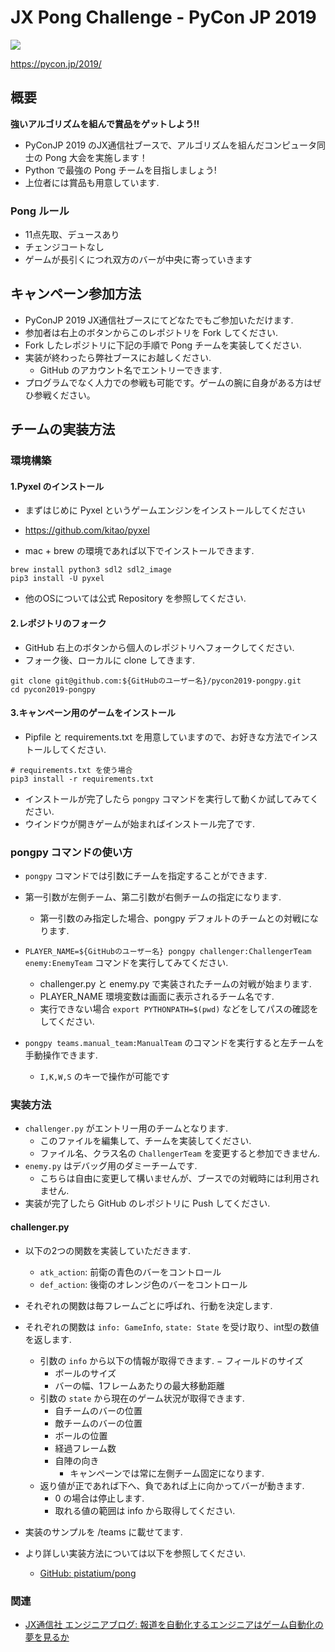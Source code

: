 # JX Pong Challenge - PyCon JP 2019

![](https://github.com/pistatium/pong/blob/master/resources/pongpy.gif?raw=true)

https://pycon.jp/2019/

## 概要

**強いアルゴリズムを組んで賞品をゲットしよう!!**

- PyConJP 2019 のJX通信社ブースで、アルゴリズムを組んだコンピュータ同士の Pong 大会を実施します！  
- Python で最強の Pong チームを目指しましょう!  
- 上位者には賞品も用意しています.

### Pong ルール
- 11点先取、デュースあり
- チェンジコートなし
- ゲームが長引くにつれ双方のバーが中央に寄っていきます

## キャンペーン参加方法

- PyConJP 2019 JX通信社ブースにてどなたでもご参加いただけます.
- 参加者は右上のボタンからこのレポジトリを Fork してください.
- Fork したレポジトリに下記の手順で Pong チームを実装してください.
- 実装が終わったら弊社ブースにお越しください.
    - GitHub のアカウント名でエントリーできます.
- プログラムでなく人力での参戦も可能です。ゲームの腕に自身がある方はぜひ参戦ください。

## チームの実装方法

### 環境構築

#### 1.Pyxel のインストール
- まずはじめに Pyxel というゲームエンジンをインストールしてください
- https://github.com/kitao/pyxel

- mac + brew の環境であれば以下でインストールできます.

```
brew install python3 sdl2 sdl2_image
pip3 install -U pyxel
```
- 他のOSについては公式 Repository を参照してください.

#### 2.レポジトリのフォーク
- GitHub 右上のボタンから個人のレポジトリへフォークしてください.
- フォーク後、ローカルに clone してきます.

```
git clone git@github.com:${GitHubのユーザー名}/pycon2019-pongpy.git
cd pycon2019-pongpy
```

#### 3.キャンペーン用のゲームをインストール
- Pipfile と requirements.txt を用意していますので、お好きな方法でインストールしてください.

```
# requirements.txt を使う場合
pip3 install -r requirements.txt
```

- インストールが完了したら `pongpy` コマンドを実行して動くか試してみてください.
- ウインドウが開きゲームが始まればインストール完了です.

### pongpy コマンドの使い方
- `pongpy` コマンドでは引数にチームを指定することができます.
- 第一引数が左側チーム、第二引数が右側チームの指定になります.
    - 第一引数のみ指定した場合、pongpy デフォルトのチームとの対戦になります.
- `PLAYER_NAME=${GitHubのユーザー名} pongpy challenger:ChallengerTeam enemy:EnemyTeam` コマンドを実行してみてください.
    - challenger.py と enemy.py で実装されたチームの対戦が始まります.
    - PLAYER_NAME 環境変数は画面に表示されるチーム名です.  
    - 実行できない場合 `export PYTHONPATH=$(pwd)` などをしてパスの確認をしてください.

- `pongpy teams.manual_team:ManualTeam` のコマンドを実行すると左チームを手動操作できます.
    - `I,K,W,S` のキーで操作が可能です

### 実装方法

- `challenger.py` がエントリー用のチームとなります.
    - このファイルを編集して、チームを実装してください.
    - ファイル名、クラス名の `ChallengerTeam` を変更すると参加できません.
- `enemy.py` はデバッグ用のダミーチームです.
    - こちらは自由に変更して構いませんが、ブースでの対戦時には利用されません.
- 実装が完了したら GitHub のレポジトリに Push してください.

#### challenger.py

- 以下の2つの関数を実装していただきます.
    - `atk_action`: 前衛の青色のバーをコントロール
    - `def_action`: 後衛のオレンジ色のバーをコントロール
- それぞれの関数は毎フレームごとに呼ばれ、行動を決定します.
- それぞれの関数は `info: GameInfo`, `state: State` を受け取り、int型の数値を返します. 
    - 引数の `info` から以下の情報が取得できます.
        − フィールドのサイズ
        - ボールのサイズ
        - バーの幅、1フレームあたりの最大移動距離
    - 引数の `state` から現在のゲーム状況が取得できます.
        - 自チームのバーの位置
        - 敵チームのバーの位置
        - ボールの位置
        - 経過フレーム数
        - 自陣の向き
            - キャンペーンでは常に左側チーム固定になります.
    - 返り値が正であれば下へ、負であれば上に向かってバーが動きます.
        - 0 の場合は停止します.
        - 取れる値の範囲は info から取得してください.
- 実装のサンプルを /teams に載せてます.
    
- より詳しい実装方法については以下を参照してください.
    - [GitHub: pistatium/pong](https://github.com/pistatium/pong)



### 関連
* [JX通信社 エンジニアブログ: 報道を自動化するエンジニアはゲーム自動化の夢を見るか](https://tech.jxpress.net/entry/2019/03/22/190724)

